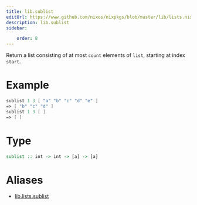 ```yaml
---
title: lib.sublist
editUrl: https://www.github.com/nixos/nixpkgs/blob/master/lib/lists.nix#L939C5
description: lib.sublist
sidebar:

    order: 8
---
```


Return a list consisting of at most `count` elements of `list`,
starting at index `start`.

# Example

```nix
sublist 1 3 [ "a" "b" "c" "d" "e" ]
=> [ "b" "c" "d" ]
sublist 1 3 [ ]
=> [ ]
```

# Type

```haskell
sublist :: int -> int -> [a] -> [a]
```


# Aliases

- [lib.lists.sublist](/reference/liblists.sublist)


